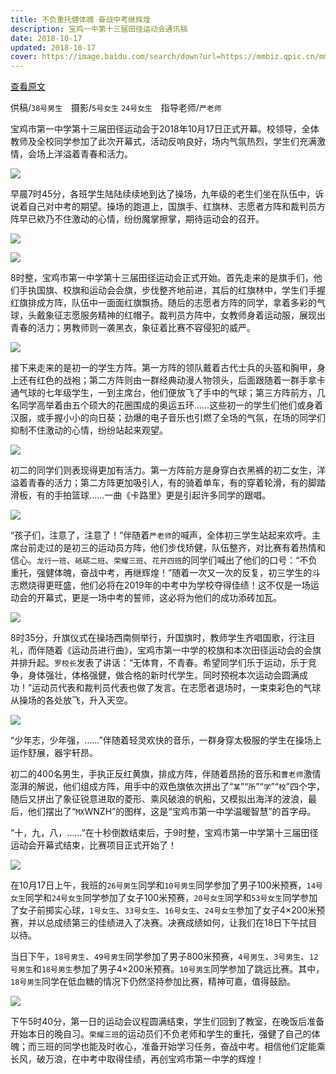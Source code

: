```yaml
---
title: 不负重托健体魄 奋战中考继辉煌
description: 宝鸡一中第十三届田径运动会通讯稿
date: 2018-10-17
updated: 2018-10-17
cover: https://image.baidu.com/search/down?url=https://mmbiz.qpic.cn/mmbiz_jpg/xl3JwT6CXCJ3p3EtC9qRv35UDCSkFjxheBAwicKqvjenglbVVAqficQPsziaqk8cSw3BDt5z41RrhrHlJKtmibuR7g/640
---
```


[查看原文](https://mp.weixin.qq.com/s/4sB0wfHD3Nz3aFiDY7XtaQ)

供稿/`38号男生`　摄影/`5号女生` `24号女生`　指导老师/`严老师`

宝鸡市第一中学第十三届田径运动会于2018年10月17日正式开幕。校领导，全体教师及全校同学参加了此次开幕式，活动反响良好，场内气氛热烈，学生们充满激情，会场上洋溢着青春和活力。

![](https://image.baidu.com/search/down?url=https://mmbiz.qpic.cn/mmbiz_jpg/xl3JwT6CXCJ3p3EtC9qRv35UDCSkFjxheBAwicKqvjenglbVVAqficQPsziaqk8cSw3BDt5z41RrhrHlJKtmibuR7g/640)

早晨7时45分，各班学生陆陆续续地到达了操场，九年级的老生们坐在队伍中，诉说着自己对中考的期望。操场的跑道上，国旗手、红旗林、志愿者方阵和裁判员方阵早已欸乃不住激动的心情，纷纷魔掌擦掌，期待运动会的召开。

![](https://image.baidu.com/search/down?url=https://mmbiz.qpic.cn/mmbiz_jpg/xl3JwT6CXCJ3p3EtC9qRv35UDCSkFjxhdaF0zVgo8DmMYO5qDZUiaTsAyvmmK1wWMjIRlk6hvqZEx31OlEicDlQg/640)

![](https://image.baidu.com/search/down?url=https://mmbiz.qpic.cn/mmbiz_jpg/xl3JwT6CXCJ3p3EtC9qRv35UDCSkFjxhI7SO1KqqRamibkewGswLVzxicyITDVf5UY4tfsbQGAP6Eme4feL69oUw/640)

8时整，宝鸡市第一中学第十三届田径运动会正式开始。首先走来的是旗手们，他们手执国旗、校旗和运动会会旗，步伐整齐地前进，其后的红旗林中，学生们手握红旗排成方阵，队伍中一面面红旗飘扬。随后的志愿者方阵的同学，拿着多彩的气球，头戴象征志愿服务精神的红帽子。裁判员方阵中，女教师身着运动服，展现出青春的活力；男教师则一袭黑衣，象征着比赛不容侵犯的威严。

![](https://image.baidu.com/search/down?url=https://mmbiz.qpic.cn/mmbiz_jpg/xl3JwT6CXCJ3p3EtC9qRv35UDCSkFjxhOorTk1AB1YLGRgskXKkCQWqLicd1eicXQY0sgic35B4WJzzo2cpCiaHQwQ/640)

接下来走来的是初一的学生方阵。第一方阵的领队戴着古代士兵的头盔和胸甲，身上还有红色的战袍；第二方阵则由一群经典动漫人物领头，后面跟随着一群手拿卡通气球的七年级学生，一到主席台，他们便放飞了手中的气球；第三方阵前方，几名同学高举着由五个硕大的花圈围成的奥运五环……这些初一的学生们他们或身着汉服，或手握小小的向日葵；劲爆的电子音乐也引燃了全场的气氛，在场的同学们抑制不住激动的心情，纷纷站起来观望。

![](https://image.baidu.com/search/down?url=https://mmbiz.qpic.cn/mmbiz_jpg/xl3JwT6CXCJ3p3EtC9qRv35UDCSkFjxhwfA86C1QFkkWIODJJL65yh4ffk0qRfkSAGbhqCPokKYP0RnHicHic4FQ/640)

初二的同学们则表现得更加有活力。第一方阵前方是身穿白衣黑裤的初二女生，洋溢着青春的活力；第二方阵更加吸引人，有的骑着单车，有的穿着轮滑，有的脚踏滑板，有的手拍篮球……一曲《卡路里》更是引起许多同学的跟唱。

![](https://image.baidu.com/search/down?url=https://mmbiz.qpic.cn/mmbiz_jpg/xl3JwT6CXCJ3p3EtC9qRv35UDCSkFjxhq1fThnp4b2dlTK2ggYEKvtHibcRp9IoEHCmWKUQKf1hDuTVRO2EvO5A/640)

“孩子们，注意了，注意了！”伴随着`严老师`的喊声，全体初三学生站起来欢呼。主席台前走过的是初三的运动员方阵，他们步伐矫健，队伍整齐，对比赛有着热情和信心。`龙行一班`、`砥砺二班`、`荣耀三班`、`花开四班`的同学们喊出了他们的口号：“不负重托，强健体魄，奋战中考，再继辉煌！”随着一次又一次的反复，初三学生的斗志燃烧得更旺盛，他们必将在2019年的中考中为学校夺得佳绩！这不仅是一场运动会的开幕式，更是一场中考的誓师，这必将为他们的成功添砖加瓦。

![](https://image.baidu.com/search/down?url=https://mmbiz.qpic.cn/mmbiz_jpg/xl3JwT6CXCJ3p3EtC9qRv35UDCSkFjxh2vJyz7WZK4PMA4lhiaMTrsuDm3FAgkgfRHRrtibiboNMwhf8Onkm3YWMA/640)

8时35分，升旗仪式在操场西南侧举行，升国旗时，教师学生齐唱国歌，行注目礼，而伴随着《运动员进行曲》，宝鸡市第一中学的校旗和本次田径运动会的会旗并排升起。`罗校长`发表了讲话：“无体育，不青春。希望同学们乐于运动，乐于竞争，身体强壮，体格强健，做合格的新时代学生。同时预祝本次运动会圆满成功！”运动员代表和裁判员代表也做了发言。在志愿者退场时，一束束彩色的气球从操场的各处放飞，升入天空。

![](https://image.baidu.com/search/down?url=https://mmbiz.qpic.cn/mmbiz_jpg/xl3JwT6CXCJ3p3EtC9qRv35UDCSkFjxhVrvjSTQsbWkcbPNMJicEVG1omiciaNXKRDB9JpvbfoOhOR73oiafzkoy5Q/640)

“少年志，少年强，……”伴随着轻灵欢快的音乐，一群身穿太极服的学生在操场上运作舒展，器宇轩昂。

初二的400名男生，手执正反红黄旗，排成方阵，伴随着昂扬的音乐和`曹老师`激情澎湃的解说，他们组成方阵，用手中的双色旗依次拼出了“`某`”“`所`”“`学`”“`校`”四个字，随后又拼出了象征锐意进取的菱形、乘风破浪的帆船，又模拟出海洋的波浪，最后，他们摆出了“`MX`WNZH”的图样，这是“宝鸡市第一中学温暖智慧”的首字母。

“十，九，八，……”在十秒倒数结束后，于9时整，宝鸡市第一中学第十三届田径运动会开幕式结束，比赛项目正式开始了！

![](https://image.baidu.com/search/down?url=https://mmbiz.qpic.cn/mmbiz_jpg/xl3JwT6CXCJ3p3EtC9qRv35UDCSkFjxhocPL06XDRqpc2WKsnAavjb8O2Z1EMq3yQy4RMibCpmTO7KlSnuCPEXg/640)

在10月17日上午，我班的`26号男生`同学和`10号男生`同学参加了男子100米预赛，`14号女生`同学和`24号女生`同学参加了女子100米预赛，`20号女生`同学和`53号女生`同学参加了女子前掷实心球，`1号女生`、`33号女生`、`16号女生`、`24号女生`参加了女子4×200米预赛，并以总成绩第三的佳绩进入了决赛。决赛成绩如何，让我们在18日下午拭目以待。

当日下午，`18号男生`、`49号男生`同学参加了男子800米预赛，`4号男生`、`3号男生`、`12号男生`和`18号男生`参加了男子4×200米预赛。`10号男生`同学参加了跳远比赛。其中，`18号男生`同学在低血糖的情况下仍然坚持参加比赛，精神可嘉，值得鼓励。

![](https://image.baidu.com/search/down?url=https://mmbiz.qpic.cn/mmbiz_jpg/xl3JwT6CXCJ3p3EtC9qRv35UDCSkFjxhuRjMT9SjLnCjEibAmmtPQk3mNfGT7SLXZSAajoUqZMjjZXDWV3aIMKg/640)

下午5时40分，第一日的运动会议程圆满结束，学生们回到了教室，在晚饭后准备开始本日的晚自习。`荣耀三班`的运动员们不负老师和学生的重托，强健了自己的体魄；而三班的同学也能及时收心，准备开始学习任务，奋战中考。相信他们定能乘长风，破万浪，在中考中取得佳绩，再创宝鸡市第一中学的辉煌！
